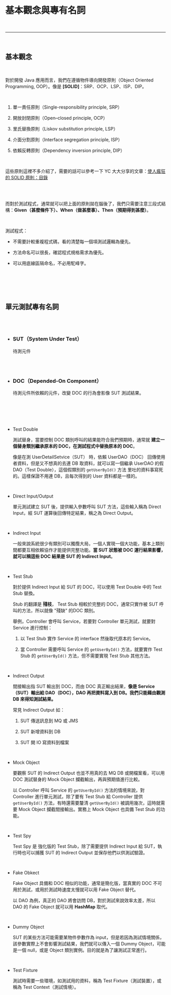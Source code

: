 # 基本觀念與專有名詞

<br>

---

<br>

## 基本觀念

<br>

對於開發 Java 應用而言，我們在遵循物件導向開發原則（Object Oriented Programming, OOP）。像是 __[SOLID]__：SRP、OCP、LSP、ISP、DIP。

<br>

1. 單一責任原則（Single-responsibility principle, SRP）

2. 開放封閉原則（Open–closed principle, OCP）

3. 里氏替換原則（Liskov substitution principle, LSP）

4. 介面分割原則（Interface segregation principle, ISP）

5. 依賴反轉原則（Dependency inversion principle, DIP）

<br>

這些原則這裡不多介紹了，需要的話可以參考一下 YC 大大分享的文章：[使人瘋狂的 SOLID 原則：目錄](https://medium.com/%E7%A8%8B%E5%BC%8F%E6%84%9B%E5%A5%BD%E8%80%85/%E4%BD%BF%E4%BA%BA%E7%98%8B%E7%8B%82%E7%9A%84-solid-%E5%8E%9F%E5%89%87-%E7%9B%AE%E9%8C%84-b33fdfc983ca)

<br>
<br>

而對於測試程式，通常就可以把上面的原則拋在腦後了，我們只需要注意三段式結構：__Given（甚麼條件下）、When（做甚麼事）、Then（預期得到甚麼）__。

<br>

測試程式：

* 不需要計較重複程式碼，看的清楚每一個項測試邏輯為優先。

* 方法命名可以很長，確認程式規格需求為優先。

* 可以用底線區隔命名，不必用駝峰字。

<br>
<br>
<br>
<br>

## 單元測試專有名詞

<br>
<br>

* ### __SUT__（System Under Test）

    待測元件

<br>
<br>

* ### __DOC__（Depended-On Component）

    待測元件所依賴的元件，改變 DOC 的行為會影像 SUT 測試結果。

<br>
<br>
<br>
<br>


* Test Double

    測試替身，當要控制 DOC 類別呼叫的結果能符合我們預期時，通常就 __建立一個替身類別繼承原本的 DOC，在測試程式中替換原本的 DOC__。

    像是在測 UserDetailSetvice（SUT） 時，依賴 UserDAO（DOC） 回傳使用者資料，但是又不想真的去連 DB 取資料，就可以寫一個繼承 UserDAO 的假 DAO（Test Double），這個假類別的 `getUserById()` 方法
    里吐的資料事寫死的。這樣保證不用連 DB，且每次得到的 User 資料都是一樣的。

<br>

* Direct Input/Output

    單元測試建立 SUT 後，提供輸入參數呼叫 SUT 方法，這些輸入稱為 Direct Input，經 SUT 運算後回傳特定結果，稱之為 Direct Output。

<br>

* Indirect Input

    一般來說系統很少有類別可以獨攬大局，一個人實現一個大功能，基本上類別間都要互相依賴協作才能提供完整功能。__當 SUT 狀態被 DOC 運行結果影響，就可以稱這些 DOC 結果是 SUT 的 Indirect Input__。


<br>

* Test Stub

    對於提供 Indirect Input 給 SUT 的 DOC，可以使用 Test Double 中的 Test Stub 替換。

    Stub 的翻譯是 __殘枝__， Test Stub 相較於完整的 DOC，通常只實作被 SUT 呼叫的方法，所以就像 "殘缺" 的DOC 類別。

    舉例，Controller 會呼叫 Service，若要對 Controller 單元測試，就要對 Service 進行控制：

    1. 以 Test Stub 實作 Service 的 interface 然後取代原本的 Service。

    2. 當 Controller 需要呼叫 Service 的 `getUserById()` 方法，就要實作 Test Stub 的  `getUserById()` 方法，但不需要實現 Test Stub 其他方法。

<br>

* Indirect Output

    間接輸出指 SUT 輸出到 DOC，而由 DOC 真正輸出結果，__像是 Service（SUT）輸出給 DAO（DOC），DAO 再把資料寫入到 DB。我們只能藉由觀測 DB 來得知測試結果。__

    常見 Indirect Output 如：

    1. SUT 傳送訊息到 MQ 或 JMS

    2. SUT 新增資料到 DB

    3. SUT 開 IO 寫資料到檔案

<br>

* Mock Object

    要觀察 SUT 的 Indirect Output 也並不用真的去 MQ DB 或開檔案看，可以用 DOC 測試替身的 Mock Object 攔截輸出，再與預期值進行比較。

    以 Controller 呼叫 Service 的 `getUserById()` 方法的情境來說，對 Controller 進行單元測試，除了要有 Test Stub 給 Controller 提供 `getUserById()` 方法，有時還需要釐清 `getUserById()` 被調用幾次，這時就需要 Mock Object 攔截間接輸出。實務上 Mock Object 也具備 Test Stub 的功能。


<br>

* Test Spy

    Test Spy 是 強化版的 Test Stub，除了需要提供 Indirect Input 給 SUT，執行時也可以捕獲 SUT 的 Indirect Output 並保存他們以供測試驗證。

<br>

* Fake Obkect

    Fake Object 具備和 DOC 相似的功能，通常是簡化版，當真實的 DOC 不可用於測試，或用於測試時速度太慢就可以用 Fake Object 替代。

    以 DAO 為例，真正的 DAO 將會訪問 DB，對於測試來說效率太差，所以 DAO 的 Fake Object 就可以用 __HashMap__ 取代。


<br>

* Dummy Object 

    SUT 的某些方法可能需要某物件參數作為 input，但是若因為測試情境關係，該參數實際上不會影響測試結果，我們就可以傳入一個 Dummy Object，可能是一個 null，或是 Object 類別實例。目的就是為了讓測試正常進行。


<br>

* Test Fixture

    測試時需要一些環境，如測試用的資料，稱為 Test Fixture（測試裝置），或稱為 Test Context（測試情境）。

<br>